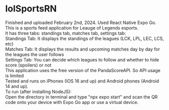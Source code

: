 # lolSportsRN
Finished and uploaded February 2nd, 2024. Used React Native Expo Go. This is a sports feed application for Leauge of Legends esports. <br />
It has three tabs: standings tab, matches tab, settings tab: <br />
Standings Tab: It displays the standings of the leagues (LCK, LPL, LEC, LCS, etc) <br />
Matches Tab: It displays the results and upcoming matches day by day for the leagues the user follows <br />
Settings Tab: You can decide which leagues to follow and whether to hide score (spoilers) or not <br />
This application uses the free version of the PandaScoreAPI. So API usage is limited <br />
Tested and runs on iPhones (IOS 16 and up) and Android phones (Android 14 and up). <br /> 
To run (after installing NodeJS): <br />
Open the directory in terminal and type "npx expo start" and scan the QR code onto your device with Expo Go app or use a virtual device. <br />
